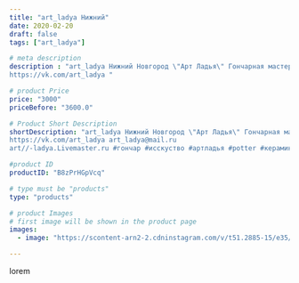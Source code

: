 ```yaml
---
title: "art_ladya Нижний"
date: 2020-02-20
draft: false
tags: ["art_ladya"]

# meta description
description : "art_ladya Нижний Новгород \"Арт Ладья\" Гончарная мастерская в Нижнем Новгороде. Изготовление керамики и мастер//-классы по обучению. 
https://vk.com/art_ladya "

# product Price
price: "3000"
priceBefore: "3600.0"

# Product Short Description
shortDescription: "art_ladya Нижний Новгород \"Арт Ладья\" Гончарная мастерская в Нижнем Новгороде. Изготовление керамики и мастер//-классы по обучению. 
https://vk.com/art_ladya art_ladya@mail.ru 
art//-ladya.Livemaster.ru #гончар #исскуство #артладья #potter #керамикадляинтерьера #керамикаручнаяработа #гончарнаямастерская #керамиканазаказ #handmade #посудаизглины #керамика #гончарнаяпосуда #эксклюзивнаякерамика #dishes #decor #ceramicar #nntoday #claygoods #фестиваль #earthenware #ceramic #design #artladya #мастеркласс #нижнийновгород #ceramicart #обучение #гончарныйкруг #тикток #авторскаякерамика"

#product ID
productID: "B8zPrHGpVcq"

# type must be "products"
type: "products"

# product Images
# first image will be shown in the product page
images:
  - image: "https://scontent-arn2-2.cdninstagram.com/v/t51.2885-15/e35/85175461_1554600851353841_7550530782900082345_n.jpg?tp=1&_nc_ht=scontent-arn2-2.cdninstagram.com&_nc_cat=105&_nc_ohc=X9tTrp1WbL8AX8RROae&ccb=7-4&oh=f56d6811e3a8b81a159d3a58a5e10c89&oe=60833F3D&_nc_sid=86f79a&ig_cache_key=MjI0ODIwOTU3MjI1MDg2NzQ5OA%3D%3D.2-ccb7-4"

---
```

lorem
